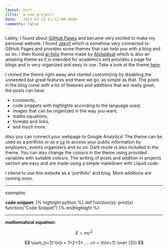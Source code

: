 ```yaml
---
layout: post
title:  A new project!
Date:   2021-03-13 11:12:00-0400
comments: false
---
```

Lately, I found about <a href="https://pages.github.com/">GitHub Pages</a> and became very excited to make my personal website. 
I found <a href="https://jekyllrb.com/">Jekyll</a> which is somehow very connected to GitHub Pages and provides some themes that can help you 
with a blog and so on. I then found <a href="https://github.com/alshedivat/al-folio">al-folio</a> theme made by 
<a href="https://www.cs.cmu.edu/~mshediva/">Alshedivat</a> which is also an amazing theme as it is intended for academics and provides 
a page for blogs and is very organized and easy to use. Take a look at the theme 
<a href="https://alshedivat.github.io/al-folio/" target="_blank">here</a>.

I cloned the theme right away and started customizing by disabling the unneeded but great features and there we go, as simple as that. The posts in the blog come with a lot of features and additions that are really great, the posts can have 
- comments, 
- code snippets with highlights according to the language used, 
- images that can be organized in the way you want, 
- maths equations, 
- formats and links, 
- and much more.
 
Also you can connect your webpage to Google Analytics!
The theme can be used as a portfolio or as a <a href="/Hadi%20Elnemr%20Resume.pdf" target="_blank">cv</a> to access your public information by employers, events organizers and so on. Dark mode is also included in the theme. You can also change the colours in the theme using provided variables with suitable colours. The writing of posts and addition in projects section are easy and are made using a simple markdown with Liquid code. 

I intend to use this website as a 'portfolio' and blog. More additions are coming soon.

___
_examples:_

**code snippet:**
{% highlight python %}
def function(s):
    print(s)
function("Code Snippet") 
{% endhighlight %}
___
**mathematical equation:**

$$
E = m c^2
$$

$$
\sum_{i=1}^{n}i = 1+2+3+ ... +n = {n(n+1) \over {2}}
$$




